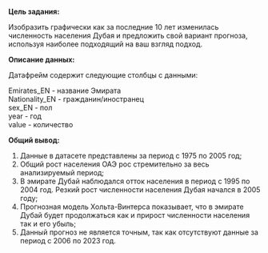 **Цель задания:**

Изобразить графически как за последние 10 лет изменилась численность населения Дубая и предложить свой вариант прогноза, используя наиболее подходящий на ваш взгляд подход.

**Описание данных:**

Датафрейм содержит следующие столбцы с данными:

Emirates_EN - название Эмирата  
Nationality_EN - гражданин/иностранец  
sex_EN - пол  
year - год  
value - количество  


**Общий вывод:**

1) Данные в датасете представлены за период с 1975 по 2005 год;   
2) Общий рост населения ОАЭ рос стремительно за весь анализируемый период;    
3) В эмирате Дубай наблюдался отток населения в период с 1995 по 2004 год. Резкий рост численности населения Дубая начался в 2005 году;   
4) Прогнозная модель Хольта-Винтерса показывает, что в эмирате Дубай будет продолжаться как и прирост численности населения так и его убыль;   
5) Данный прогноз не является точным, так как отсутствуют данные за период с 2006 по 2023 год.   
